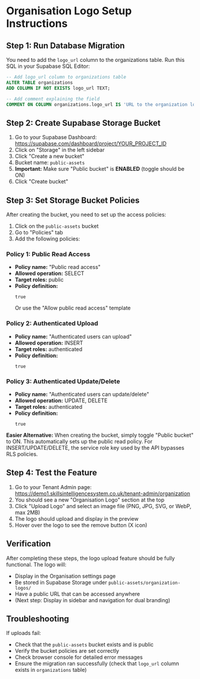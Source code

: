 # Organisation Logo Setup Instructions

## Step 1: Run Database Migration

You need to add the `logo_url` column to the organizations table. Run this SQL in your Supabase SQL Editor:

```sql
-- Add logo_url column to organizations table
ALTER TABLE organizations
ADD COLUMN IF NOT EXISTS logo_url TEXT;

-- Add comment explaining the field
COMMENT ON COLUMN organizations.logo_url IS 'URL to the organization logo image stored in Supabase Storage';
```

## Step 2: Create Supabase Storage Bucket

1. Go to your Supabase Dashboard: https://supabase.com/dashboard/project/YOUR_PROJECT_ID
2. Click on "Storage" in the left sidebar
3. Click "Create a new bucket"
4. Bucket name: `public-assets`
5. **Important:** Make sure "Public bucket" is **ENABLED** (toggle should be ON)
6. Click "Create bucket"

## Step 3: Set Storage Bucket Policies

After creating the bucket, you need to set up the access policies:

1. Click on the `public-assets` bucket
2. Go to "Policies" tab
3. Add the following policies:

### Policy 1: Public Read Access
- **Policy name:** "Public read access"
- **Allowed operation:** SELECT
- **Target roles:** public
- **Policy definition:**
  ```
  true
  ```
  Or use the "Allow public read access" template

### Policy 2: Authenticated Upload
- **Policy name:** "Authenticated users can upload"
- **Allowed operation:** INSERT
- **Target roles:** authenticated
- **Policy definition:**
  ```
  true
  ```

### Policy 3: Authenticated Update/Delete
- **Policy name:** "Authenticated users can update/delete"
- **Allowed operation:** UPDATE, DELETE
- **Target roles:** authenticated
- **Policy definition:**
  ```
  true
  ```

**Easier Alternative:** When creating the bucket, simply toggle "Public bucket" to ON. This automatically sets up the public read policy. For INSERT/UPDATE/DELETE, the service role key used by the API bypasses RLS policies.

## Step 4: Test the Feature

1. Go to your Tenant Admin page: https://demo1.skillsintelligencesystem.co.uk/tenant-admin/organization
2. You should see a new "Organisation Logo" section at the top
3. Click "Upload Logo" and select an image file (PNG, JPG, SVG, or WebP, max 2MB)
4. The logo should upload and display in the preview
5. Hover over the logo to see the remove button (X icon)

## Verification

After completing these steps, the logo upload feature should be fully functional. The logo will:
- Display in the Organisation settings page
- Be stored in Supabase Storage under `public-assets/organization-logos/`
- Have a public URL that can be accessed anywhere
- (Next step: Display in sidebar and navigation for dual branding)

## Troubleshooting

If uploads fail:
- Check that the `public-assets` bucket exists and is public
- Verify the bucket policies are set correctly
- Check browser console for detailed error messages
- Ensure the migration ran successfully (check that `logo_url` column exists in `organizations` table)

